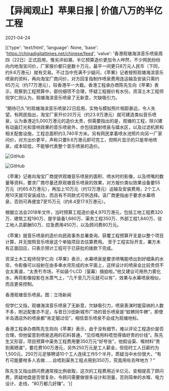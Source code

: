 # 【异闻观止】苹果日报 | 价值八万的半亿工程

2021-04-24

[{'type': 'text/html', 'language': None, 'base': 'https://chinadigitaltimes.net/chinese/feed', 'value': '香港观塘海滨音乐喷泉周四（22日）正式启用，惟劣评如潮，半亿预算造价更加令人哗然，不少网民纷纷向内地淘宝问价，厂家报价都只是数十万元，最平一间更只8万元人民币（下同，约9.6万港元）就有交易。不过当中充满不少疑问，《苹果》记者按照观塘海滨音乐喷泉的资料，再向淘宝厂商问价，对方回复指制作喷泉费用连运输及安装只需约65万元（约77万港元），较香港平一大截。香港工程承办商陈先生向《苹果》表示，观察到工程预算中，部份细项不合理，怀疑工程报价有水份。资深土木工程师倪学仁则认为，观塘海滨音乐喷泉了无新意，欠缺吸引力。

“期待已久”的观塘海滨音乐喷泉22日启用，实物与模拟照片相距甚远，令人失望。有网民指出，淘宝厂家开价20万元（约23.9万港元）就可建造类似音乐喷泉，认为香港近5,000万港元的造价太贵，但需要指出的是，观塘的工程，除兴建有动画灯光和音响效果的音乐喷泉外，亦包括跳射喷泉与嬉水区，以及过滤机房和相关配套设施，工程总面积约3,740平方米。另有网民拿着喷水池照片向另一厂家问价，对方出价更平，声称只要9.6万港元即可完工，但照片显示的只是旱地喷泉，成本较低，不能够代表整个音乐喷泉的造价。

![GitHub](https://chinadigitaltimes.net/chinese/files/2021/04/10.jpg)

![GitHub](https://chinadigitaltimes.net/chinese/files/2021/04/15-31.jpg)

《苹果》记者向淘宝厂商提供观塘音乐喷泉的面积、喷水时的影像，以及喷嘴的数量等资料，要求厂商尽量还原观塘音乐喷泉的效果，对方报价类似效果设备要55万元（约65.8万港元），再加上10万元（约12万港元）运输及安装费用，2个工人用10天就可安装成功，而且有不同款式可供选择。该厂商更指由于要求水幕喷泉，否则可再便宜7至15万元（约8.4至17.9万港元）。

根据立法会2018年文件，当时预算工程造价是4,970万港元，包括工地工程费320万、建筑工程190万、屋宇装备1,680万、渠务工程350万、外部工程1,840万、驻工地人员薪酬50万、应急费用450万，以及顾问费80万元。

《苹果》就音乐喷泉的造价向民政事务总署查询，获覆工程预算开支是以整个项目计算，并无按照音乐喷泉这个单独项目去估算费用。 至于工程实际开支，署方未有正面回应，只表示预计工程可于已获批的拨款下完成。

资深土木工程师倪学仁向《苹果》表示，水幕喷泉是要求喷嘴能喷出到好细条的水帘，令影像可以投射在由多串水帘形成的水平面上，这样设计的喷泉会比较贵但不会太离谱，“太贵冇市场，不如装个LCD（萤幕）搞掂啦。”他又建议可用热力雾化水，再将影像投影在水蒸气上，“几千至几万元就可以有”，效果与水幕喷泉相似，而且更易控制。

香港观塘音乐喷泉。图：立场新闻

倪学仁又指，观塘海滨音乐喷泉了无新意，欠缺吸引力，喷泉表演时能容纳的人数不多，附近配套亦不足，与昔日沙田新城巿广场的音乐喷泉是“蚊髀同牛髀”，即使半岛酒店外的喷泉都“肯定靓过佢”，相信音乐喷泉不会成为观塘地标。

香港工程承办商陈先生则向《苹果》表示，由于没有细节，难以评论工程造价是否合理，但他留意到喷泉选用的石料普通，“见佢嘅用料唔觉得值好贵的价钱”。陈先生又形容，项目预算中渠务工程费用要350万元“好夸张”，他假设渠、喉材料“贵到离晒谱”，要花费100万港元，另外250万元是工人薪金，但现时工人日薪约为1,500元，250万元足够聘请10个工人连续工作5个半月，质疑当中水份很大，“有冇可能要咁多人去做……谂唔到渠务工程点用到350万，究竟用咗去咩地方？”

陈先生又指出顾问费通常按比例收取，这次的工程费用近半亿元，变相提高了顾问费，质疑地盘是否很复杂，令顾问需要做很多设计和测量，否则简单的水喉、电力设计、走线，“80万都几好赚”。'}]